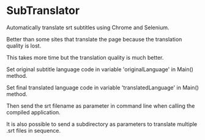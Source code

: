 # SubTranslator

Automatically translate srt subtitles using Chrome and Selenium.

Better than some sites that translate the page because the translation quality is lost.

This takes more time but the translation quality is much better.

Set original subtitle language code in variable 'originalLanguage' in Main() method.

Set final translated language code in variable 'translatedLanguage' in Main() method. 

Then send the srt filename as parameter in command line when calling the compiled application.

It is also possible to send a subdirectory as parameters to translate multiple .srt files in sequence.
